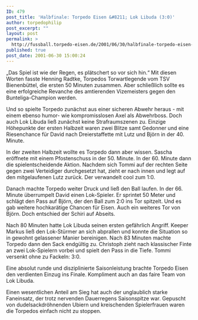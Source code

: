 ```yaml
---
ID: 479
post_title: 'Halbfinale: Torpedo Eisen &#8211; Lok Libuda (3:0)'
author: torpedophilip
post_excerpt: ""
layout: post
permalink: >
  http://fussball.torpedo-eisen.de/2001/06/30/halbfinale-torpedo-eisen-lok-libuda-30/
published: true
post_date: 2001-06-30 15:00:24
---
```

„Das Spiel ist wie der Regen, es plätschert so vor sich hin.“ Mit diesen Worten fasste Henning Radtke, Torpedos Torwartlegende vom TSV Bienenbüttel, die ersten 50 Minuten zusammen. Aber schließlich sollte es eine erfolgreiche Revanche des amtierenden Vizemeisters gegen den Bunteliga-Champion werden.

Und so spielte Torpedo zunächst aus einer sicheren Abwehr heraus - mit einem ebenso humor- wie kompromisslosen Axel als Abwehrboss. Doch auch Lok Libuda ließ zunächst keine Strafraumszenen zu. Einzige Höhepunkte der ersten Halbzeit waren zwei Blitze samt Gedonner und eine Riesenchance für David nach Dreierstaffette mit Lutz und Björn in der 40. Minute.

In der zweiten Halbzeit wollte es Torpedo dann aber wissen. Sascha eröffnete mit einem Pfostenschuss in der 50. Minute. In der 60. Minute dann die spielentscheidende Aktion. Nachdem sich Tommi auf der rechten Seite gegen zwei Verteidiger durchgesetzt hat, zieht er nach innen und legt auf den mitgelaufenen Lutz zurück. Der verwandelt cool zum 1:0.

Danach machte Torpedo weiter Druck und ließ den Ball laufen. In der 66. Minute überrumpelt David einen Lok-Spieler. Er sprintet 50 Meter und schlägt den Pass auf Björn, der den Ball zum 2:0 ins Tor spitzelt. Und es gab weitere hochkarätige Chancen für Eisen. Auch ein weiteres Tor von Björn. Doch entschied der Schiri auf Abseits.

Nach 80 Minuten hatte Lok Libuda seinen ersten gefährlich Angriff. Keeper Markus ließ den Lok-Stürmer an sich abprallen und konnte die Situation so in gewohnt gelassener Manier bereinigen.
Nach 83 Minuten machte Torpedo dann den Sack endgültig zu. Christoph zieht nach klassischer Finte an zwei Lok-Spielern vorbei und spielt den Pass in die Tiefe. Tommi versenkt ohne zu Fackeln: 3:0.

Eine absolut runde und disziplinierte Saisonleistung brachte Torpedo Eisen den verdienten Einzug ins Finale. Kompliment auch an das faire Team von Lok Libuda.

Einen wesentlichen Anteil am Sieg hat auch der unglaublich starke Faneinsatz, der trotz nervenden Dauerregens Saisonspitze war. Gepuscht von dudelsackdröhnenden Ubiern und kreischenden Spielerfrauen waren die Torpedos einfach nicht zu stoppen.